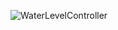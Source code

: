 ![WaterLevelController](https://github.com/user-attachments/assets/39cda668-161d-4194-9f4a-f128ba0626b8)

